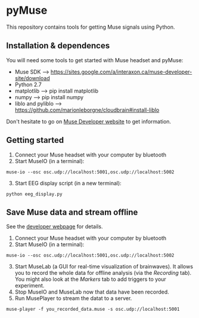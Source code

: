 # pyMuse

This repository contains tools for getting Muse signals using Python.

## Installation & dependences
You will need some tools to get started with Muse headset and pyMuse:
* Muse SDK --> https://sites.google.com/a/interaxon.ca/muse-developer-site/download
* Python 2.7
* matplotlib --> pip install matplotlib
* numpy --> pip install numpy
* liblo and pyliblo --> https://github.com/marionleborgne/cloudbrain#install-liblo

Don't hesitate to go on [Muse Developer website](https://sites.google.com/a/interaxon.ca/muse-developer-site/home) to get information.

## Getting started
1. Connect your Muse headset with your computer by bluetooth
2. Start MuseIO (in a terminal):
  ```
  muse-io --osc osc.udp://localhost:5001,osc.udp://localhost:5002
  ```
3. Start EEG display script (in a new terminal):
  ```
  python eeg_display.py
  ```
## Save Muse data and stream offline

See the [developer webpage](http://www.choosemuse.com/developer-kit/) for details.

1. Connect your Muse headset with your computer by bluetooth
2. Start MuseIO (in a terminal):
  ```
  muse-io --osc osc.udp://localhost:5001,osc.udp://localhost:5002
  ```
3. Start MuseLab (a GUI for real-time visualization of brainwaves). It allows you to record the whole data for offline analysis (via the *Recording* tab). You might also look at the *Markers* tab to add triggers to your experiment.
4. Stop MuseIO and MuseLab now that data have been recorded.
5. Run MusePlayer to stream the datat to a server.
  ```
  muse-player -f you_recorded_data.muse -s osc.udp://localhost:5001
  ```
